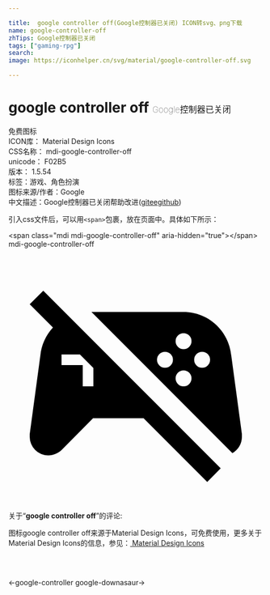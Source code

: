 ```yaml
---

title:  google controller off(Google控制器已关闭) ICON转svg、png下载
name: google-controller-off
zhTips: Google控制器已关闭
tags: ["gaming-rpg"]
search: 
image: https://iconhelper.cn/svg/material/google-controller-off.svg

---
```


# google controller off  <small style="font-size: 60%;font-weight: 100">Google控制器已关闭</small>


<div class="detail-page">
<p>
<span><span class="badge-success badge">免费图标</span> </span>
<br/>
<span>
ICON库：
<span class="badge-secondary badge">Material Design Icons</span> 
</span>
<br/>
<span>
CSS名称：
<span class="badge-secondary badge">mdi-google-controller-off</span> 
</span>
<br/>
<span>
unicode：
<span class="badge-secondary badge">F02B5</span> 
<copy-btn content='F02B5' btn-title=""></copy-btn>
<copy-btn :content='String.fromCodePoint(parseInt("F02B5", 16))' btn-title="复制U"></copy-btn>
</span>
<br/>
<span>
版本：
<span class="badge-secondary badge">1.5.54</span> 
</span><br/><span>标签：<span class="badge-light badge"><router-link to="/tags/gaming-rpg.html">游戏、角色扮演</router-link></span></span>
<br/>
<span>图标来源/作者：<span class="badge-light badge">Google</span></span> 
<br/>
<span class="zh-detail">中文描述：<span class="badge-primary badge">Google控制器已关闭</span><span class="help-link"><span>帮助改进</span>(<a href="https://gitee.com/liuwave/icon-helper/edit/master/json/material/google-controller-off.json" target="_blank" rel="noopener noreferrer">gitee</a><a href="https://github.com/liuwave/icon-helper/edit/master/json/material/google-controller-off.json" target="_blank" rel="noopener noreferrer">github</a></span>)</span><br/>
</p>
</div>
<div class="alert alert-dark">
  <i class="mdi mdi-google-controller-off mdi-48px"></i>
  <i class="mdi mdi-google-controller-off mdi-36px"></i>
  <i class="mdi mdi-google-controller-off mdi-24px"></i>
  <i class="mdi mdi-google-controller-off mdi-18px"></i>
</div>
<div>
  <p>引入css文件后，可以用<code>&lt;span&gt;</code>包裹，放在页面中。具体如下所示：    
  </p>
  <div class="alert alert-primary" style="font-size: 14px">
    &lt;span class="mdi mdi-google-controller-off" aria-hidden="true"&gt;&lt;/span&gt;
    <copy-btn content='<span class="mdi mdi-google-controller-off" aria-hidden="true"></span>'></copy-btn>
  </div>
  <div class="alert alert-secondary">
    <i class="mdi mdi-google-controller-off"
    style="font-size: 24px"
    aria-hidden="true"></i> mdi-google-controller-off
    <copy-btn content="mdi-google-controller-off" btn-title="复制图标名称"></copy-btn>
  </div>
</div>
<div id="svg" class="svg-wrap">
<svg xmlns="http://www.w3.org/2000/svg" viewBox="0 0 24 24"><path d="M2,5.27L3.28,4L20,20.72L18.73,22L12.73,16H7.97L5,19C4.67,19.3 4.23,19.5 3.75,19.5A1.75,1.75 0 0,1 2,17.75V17.5L3,10.12C3.1,9.09 3.53,8.17 4.19,7.46L2,5.27M5,10V11H7V13H8V11.27L6.73,10H5M16.5,6C18.86,6 20.79,7.81 21,10.12L22,17.5V17.75C22,18.41 21.64,19 21.1,19.28L7.82,6H16.5M16.5,8A0.75,0.75 0 0,0 15.75,8.75A0.75,0.75 0 0,0 16.5,9.5A0.75,0.75 0 0,0 17.25,8.75A0.75,0.75 0 0,0 16.5,8M14.75,9.75A0.75,0.75 0 0,0 14,10.5A0.75,0.75 0 0,0 14.75,11.25A0.75,0.75 0 0,0 15.5,10.5A0.75,0.75 0 0,0 14.75,9.75M18.25,9.75A0.75,0.75 0 0,0 17.5,10.5A0.75,0.75 0 0,0 18.25,11.25A0.75,0.75 0 0,0 19,10.5A0.75,0.75 0 0,0 18.25,9.75M16.5,11.5A0.75,0.75 0 0,0 15.75,12.25A0.75,0.75 0 0,0 16.5,13A0.75,0.75 0 0,0 17.25,12.25A0.75,0.75 0 0,0 16.5,11.5Z" /></svg>
</div>
<detail full-name='mdi-google-controller-off'></detail>
<div class="icon-detail__container">
<p>关于“<b>google controller off</b>”的评论:</p>
</div>
<Vssue title="关于“google controller off”的评论" />    
<div><p>图标google controller off来源于Material Design Icons，可免费使用，更多关于 Material Design Icons的信息，参见：<a target="_blank" href="https://iconhelper.cn/material.html"> Material Design Icons</a>
</p></div>

<div style="padding:2rem 0 " class="page-nav"><p class="inner"><span class="prev">←<router-link to="/icon/google-controller.html">google-controller</router-link></span> <span class="next"><router-link to="/icon/google-downasaur.html">google-downasaur</router-link>→</span></p></div>

